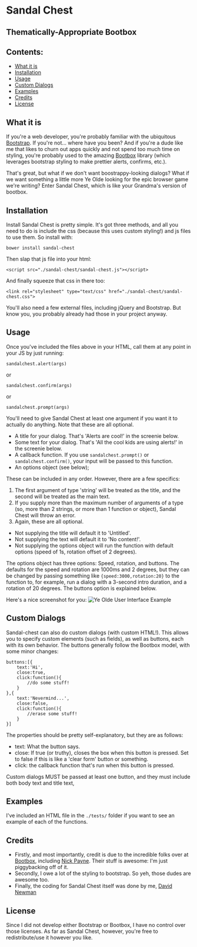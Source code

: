 # Sandal Chest
## Thematically-Appropriate Bootbox

## Contents:

 - [What it is](#what-is-it)
 - [Installation](#installation)
 - [Usage](#usage)
 - [Custom Dialogs](#custom-dialogs)
 - [Examples](#examples)
 - [Credits](#credits)
 - [License](#license)

## What it is
If you're a web developer, you're probably familiar with the ubiquitous [Bootstrap](http://getbootstrap.com/). If you're not... where have you been? And if you're a dude like me that likes to churn out apps quickly and not spend too much time on styling, you're probably used to the amazing [Bootbox](http://bootboxjs.com/) library (which leverages bootstrap styling to make prettier alerts, confirms, etc.). 

That's great, but what if we don't want boostrappy-looking dialogs? What if we want something a little more Ye Olde looking for the epic browser game we're writing? Enter Sandal Chest, which is like your Grandma's version of bootbox.

## Installation
Install Sandal Chest is pretty simple. It's got three methods, and all you need to do is include the css (because this uses custom styling!) and js files to use them. So install with:

```bower install sandal-chest```

Then slap that js file into your html:

```<script src="./sandal-chest/sandal-chest.js"></script>```

And finally squeeze that css in there too:

```<link rel="stylesheet" type="text/css" href="./sandal-chest/sandal-chest.css">```

You'll also need a few external files, including jQuery and Bootstrap. But know you, you probably already had those in your project anyway.

## Usage
Once you've included the files above in your HTML, call them at any point in your JS by just running:

`sandalchest.alert(args)`

or

`sandalchest.confirm(args)`

or

`sandalchest.prompt(args)`

You'll need to give Sandal Chest at least one argument if you want it to actually do anything. Note that these are all optional.
 - A title for your dialog. That's 'Alerts are cool!' in the screenie below.
 - Some text for your dialog. That's 'All the cool kids are using alerts!' in the screenie below.
 - A callback function. If you use `sandalchest.prompt()` or `sandalchest.confirm()`, your input will be passed to this function. 
 - An options object (see below);

These can be included in any order. However, there are a few specifics:

 1. The first argument of type 'string' will be treated as the title, and the second will be treated as the main text.
 2. If you supply more than the maximum number of arguments of a type (so, more than 2 strings, or more than 1 function or object), Sandal Chest will throw an error.
 3. Again, these are all optional. 
  - Not supplying the title will default it to 'Untitled'. 
  - Not supplying the text will default it to 'No content!'.
  - Not supplying the options object will run the function with default options (speed of 1s, rotation offset of 2 degrees).

The options object has three options: Speed, rotation, and buttons. The defaults for the speed and rotation are 1000ms and 2 degrees, but they can be changed by passing something like `{speed:3000,rotation:20}` to the function to, for example, run a dialog with a 3-second intro duration, and a rotation of 20 degrees. The buttons option is explained below.

Here's a nice screenshot for you:
![Ye Olde User Interface Example](./tests/example.gif)

## Custom Dialogs
Sandal-chest can also do custom dialogs (with custom HTML!). This allows you to specify custom elements (such as fields), as well as buttons, each with its own behavior. The buttons generally follow the Bootbox model, with some minor changes:

    buttons:[{
    	text:'Hi',
    	close:true,
    	click:function(){
    		//do some stuff!
    	}
    },{
    	text:'Nevermind...',
    	close:false,
    	click:function(){
    		//erase some stuff!
    	}
    }]

The properties should be pretty self-explanatory, but they are as follows:

 - text: What the button says.
 - close: If true (or truthy), closes the box when this button is pressed. Set to false if this is like a 'clear form' button or something.
 - click: the callback function that's run when this button is pressed. 

Custom dialogs MUST be passed at least one button, and they must include both body text and title text,

## Examples
I've included an HTML file in the `./tests/` folder if you want to see an example of each of the functions.

## Credits
 - Firstly, and most importantly, credit is due to the incredible folks over at [Bootbox](http://bootboxjs.com/), including [Nick Payne](http://twitter.com/makeusabrew). Their stuff is awesome: I'm just piggybacking off of it.
 - Secondly, I owe a lot of the styling to bootstrap. So yeh, those dudes are awesome too.
 - Finally, the coding for Sandal Chest itself was done by me, [David Newman](https://github.com/Newms34/)

## License
Since I did not develop either Bootstrap or Bootbox, I have no control over those licenses. As far as Sandal Chest, however, you're free to redistribute/use it however you like. 
